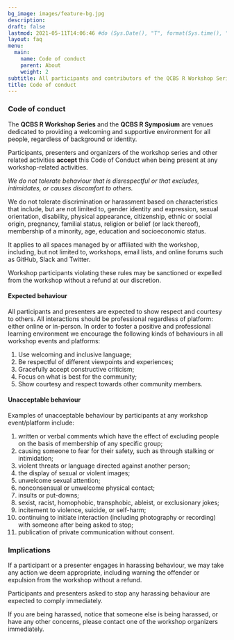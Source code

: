 ```yaml
---
bg_image: images/feature-bg.jpg
description: 
draft: false
lastmod: 2021-05-11T14:06:46 #do (Sys.Date(), "T", format(Sys.time(), "%H:%M:%S"))
layout: faq
menu:
  main:
    name: Code of conduct
    parent: About
    weight: 2
subtitle: All participants and contributors of the QCBS R Workshop Series accept this code of conduct.
title: Code of conduct
---
```


### Code of conduct

The **QCBS R Workshop Series** and the **QCBS R Symposium** are venues dedicated to providing a welcoming and supportive environment for all people, regardless of background or identity.

Participants, presenters and organizers of the workshop series and other related activities **accept** this Code of Conduct when being present at any workshop-related activities.

*We do not tolerate behaviour that is disrespectful or that excludes, intimidates, or causes discomfort to others.*

We do not tolerate discrimination or harassment based on characteristics that include, but are not limited to, gender identity and expression, sexual orientation, disability, physical appearance, citizenship, ethnic or social origin, pregnancy, familial status, religion or belief (or lack thereof), membership of a minority, age, education and socioeconomic status.

It applies to all spaces managed by or affiliated with the workshop, including, but not limited to, workshops, email lists, and online forums such as GitHub, Slack and Twitter.

Workshop participants violating these rules may be sanctioned or expelled from the workshop without a refund at our discretion.

#### Expected behaviour

All participants and presenters are expected to show respect and courtesy to others. All interactions should be professional regardless of platform: either online or in-person. In order to foster a positive and professional learning environment we encourage the following kinds of behaviours in all workshop events and platforms:

1. Use welcoming and inclusive language;
2. Be respectful of different viewpoints and experiences;
3. Gracefully accept constructive criticism;
4. Focus on what is best for the community;
5. Show courtesy and respect towards other community members.

#### Unacceptable behaviour

Examples of unacceptable behaviour by participants at any workshop event/platform include:

1. written or verbal comments which have the effect of excluding people on the basis of membership of any specific group;
2. causing someone to fear for their safety, such as through stalking or intimidation;
3. violent threats or language directed against another person;
4. the display of sexual or violent images;
5. unwelcome sexual attention;
6. nonconsensual or unwelcome physical contact;
7. insults or put-downs;
8. sexist, racist, homophobic, transphobic, ableist, or exclusionary jokes;
9. incitement to violence, suicide, or self-harm;
10. continuing to initiate interaction (including photography or recording) with someone after being asked to stop;
1. publication of private communication without consent.

### Implications

If a participant or a presenter engages in harassing behaviour, we may take any action we deem appropriate, including warning the offender or expulsion from the workshop without a refund. 

Participants and presenters asked to stop any harassing behaviour are expected to comply immediately.

If you are being harassed, notice that someone else is being harassed, or have any other concerns, please contact one of the workshop organizers immediately.
